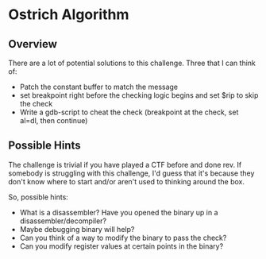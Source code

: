 # Ostrich Algorithm

## Overview

There are a lot of potential solutions to this challenge. Three that I can think of:
- Patch the constant buffer to match the message
- set breakpoint right before the checking logic begins and set $rip to skip the check
- Write a gdb-script to cheat the check (breakpoint at the check, set al=dl, then continue)

## Possible Hints

The challenge is trivial if you have played a CTF before and done rev. If somebody is struggling
with this challenge, I'd guess that it's because they don't know where to start and/or aren't used
to thinking around the box.

So, possible hints:
- What is a disassembler? Have you opened the binary up in a disassembler/decompiler?
- Maybe debugging binary will help?
- Can you think of a way to modify the binary to pass the check?
- Can you modify register values at certain points in the binary?
